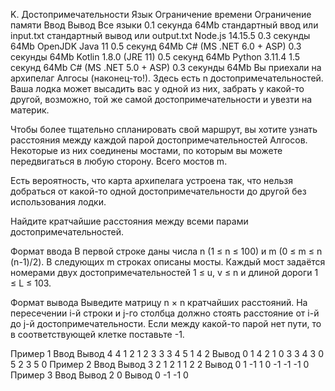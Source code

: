 K. Достопримечательности
Язык	Ограничение времени	Ограничение памяти	Ввод	Вывод
Все языки	0.1 секунда	64Mb	стандартный ввод или input.txt	стандартный вывод или output.txt
Node.js 14.15.5	0.3 секунды	64Mb
OpenJDK Java 11	0.5 секунд	64Mb
C# (MS .NET 6.0 + ASP)	0.3 секунды	64Mb
Kotlin 1.8.0 (JRE 11)	0.5 секунд	64Mb
Python 3.11.4	1.5 секунд	64Mb
C# (MS .NET 5.0 + ASP)	0.3 секунды	64Mb
Вы приехали на архипелаг Алгосы (наконец-то!). Здесь есть n достопримечательностей. Ваша лодка может высадить вас у одной из них, забрать у какой-то другой, возможно, той же самой достопримечательности и увезти на материк.

Чтобы более тщательно спланировать свой маршрут, вы хотите узнать расстояния между каждой парой достопримечательностей Алгосов. Некоторые из них соединены мостами, по которым вы можете передвигаться в любую сторону. Всего мостов m.

Есть вероятность, что карта архипелага устроена так, что нельзя добраться от какой-то одной достопримечательности до другой без использования лодки.

Найдите кратчайшие расстояния между всеми парами достопримечательностей.

Формат ввода
В первой строке даны числа n (1 ≤ n ≤ 100) и m (0 ≤ m ≤ n (n-1)/2). В следующих m строках описаны мосты. Каждый мост задаётся номерами двух достопримечательностей 1 ≤ u, v ≤ n и длиной дороги 1 ≤ L ≤ 103.

Формат вывода
Выведите матрицу n × n кратчайших расстояний. На пересечении i-й строки и j-го столбца должно стоять расстояние от i-й до j-й достопримечательности. Если между какой-то парой нет пути, то в соответствующей клетке поставьте -1.

Пример 1
Ввод	Вывод
4 4
1 2 1
2 3 3
3 4 5
1 4 2
Вывод
0 1 4 2
1 0 3 3
4 3 0 5
2 3 5 0
Пример 2
Ввод	Вывод
3 2
1 2 1
1 2 2
Вывод
0 1 -1
1 0 -1
-1 -1 0
Пример 3
Ввод	Вывод
2 0
Вывод
0 -1
-1 0 